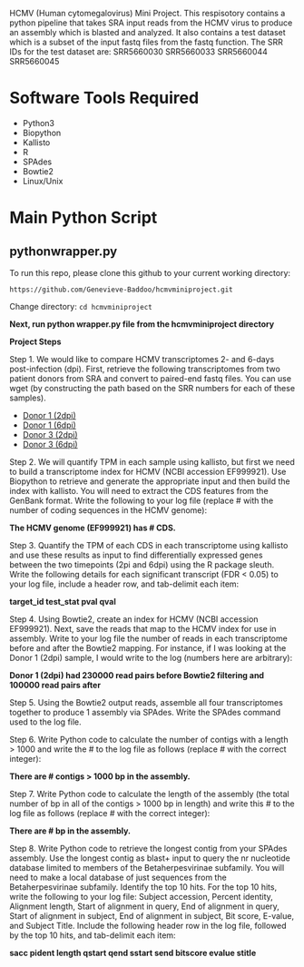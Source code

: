 
HCMV (Human cytomegalovirus) Mini Project.
This respisotory contains a python pipeline that takes SRA input reads from the HCMV virus to produce an assembly which is blasted and analyzed. 
It also contains a test dataset which is a subset of the input fastq files from the fastq function. The SRR IDs for the test dataset are: SRR5660030 SRR5660033 SRR5660044 SRR5660045


Software Tools Required
=========

* Python3
* Biopython
* Kallisto
* R
* SPAdes
* Bowtie2
* Linux/Unix


Main Python Script
==================

pythonwrapper.py
----------------

To run this repo, please clone this github to your current working directory:

`https://github.com/Genevieve-Baddoo/hcmvminiproject.git`

Change directory:
`cd hcmvminiproject`




**Next, run python wrapper.py file from the hcmvminiproject directory**












**Project Steps**


Step 1. We would like to compare HCMV transcriptomes 2- and 6-days post-infection (dpi). First, retrieve the following transcriptomes from two patient donors from SRA and convert to paired-end fastq files. You can use wget (by constructing the path based on the SRR numbers for each of these samples).
* [Donor 1 (2dpi)](https://www.ncbi.nlm.nih.gov/sra/SRX2896360)
* [Donor 1 (6dpi)](https://www.ncbi.nlm.nih.gov/sra/SRX2896363)
* [Donor 3 (2dpi)](https://www.ncbi.nlm.nih.gov/sra/SRX2896374)
* [Donor 3 (6dpi)](https://www.ncbi.nlm.nih.gov/sra/SRX2896375)


Step 2. We will quantify TPM in each sample using kallisto, but first we need to build a transcriptome index for HCMV (NCBI accession EF999921). Use Biopython to retrieve and generate the appropriate input and then build the index with kallisto. You will need to extract the CDS features from the GenBank format. Write the following to your log file (replace # with the number of coding sequences in the HCMV genome):

**The HCMV genome (EF999921) has # CDS.**


Step 3. Quantify the TPM of each CDS in each transcriptome using kallisto and use these results as input to find differentially expressed genes between the two timepoints (2pi and 6dpi) using the R package sleuth. Write the following details for each significant transcript (FDR < 0.05) to your log file, include a header row, and tab-delimit each item:

**target_id  test_stat  pval  qval**

Step 4. Using Bowtie2, create an index for HCMV (NCBI accession EF999921). Next, save the reads that map to the HCMV index for use in assembly. Write to your log file the number of reads in each transcriptome before and after the Bowtie2 mapping. For instance, if I was looking at the Donor 1 (2dpi) sample, I would write to the log (numbers here are arbitrary):

**Donor 1 (2dpi) had 230000 read pairs before Bowtie2 filtering and 100000 read pairs after**

Step 5. Using the Bowtie2 output reads, assemble all four transcriptomes together to produce 1 assembly via SPAdes. Write the SPAdes command used to the log file.

Step 6. Write Python code to calculate the number of contigs with a length > 1000 and write the # to the log file as follows (replace # with the correct integer):

**There are # contigs > 1000 bp in the assembly.**

Step 7. Write Python code to calculate the length of the assembly (the total number of bp in all of the contigs > 1000 bp in length) and write this # to the log file as follows (replace # with the correct integer):

**There are # bp in the assembly.**

Step 8. Write Python code to retrieve the longest contig from your SPAdes assembly. Use the longest contig as blast+ input to query the nr nucleotide database limited to members of the Betaherpesvirinae subfamily. You will need to make a local database of just sequences from the Betaherpesvirinae subfamily. Identify the top 10 hits. For the top 10 hits, write the following to your log file: Subject accession, Percent identity, Alignment length, Start of alignment in query, End of alignment in query, Start of alignment in subject, End of alignment in subject, Bit score, E-value, and Subject Title.
Include the following header row in the log file, followed by the top 10 hits, and tab-delimit each item:

**sacc  pident  length  qstart  qend  sstart  send  bitscore  evalue  stitle**
